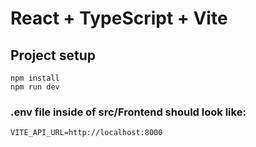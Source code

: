# React + TypeScript + Vite


## Project setup
```
npm install
npm run dev
```

### .env file inside of src/Frontend should look like:
```
VITE_API_URL=http://localhost:8000
```
